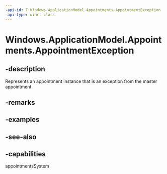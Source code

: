 ```yaml
---
-api-id: T:Windows.ApplicationModel.Appointments.AppointmentException
-api-type: winrt class
---
```


<!-- Class syntax.
public class AppointmentException : Windows.ApplicationModel.Appointments.IAppointmentException
-->

# Windows.ApplicationModel.Appointments.AppointmentException

## -description
Represents an appointment instance that is an exception from the master appointment.

## -remarks


## -examples

## -see-also

## -capabilities
appointmentsSystem

